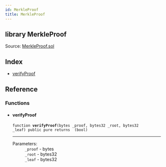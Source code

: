 ```yaml
---
id: MerkleProof
title: MerkleProof
---
```


<div class="contract-doc"><div class="contract"><h2 class="contract-header"><span class="contract-kind">library</span> MerkleProof</h2><div class="source">Source: <a href="https://github.com/OpenZeppelin/zeppelin-solidity/blob/v1.6.0/contracts/MerkleProof.sol" target="_blank">MerkleProof.sol</a></div></div><div class="index"><h2>Index</h2><ul><li><a href="MerkleProof.html#verifyProof">verifyProof</a></li></ul></div><div class="reference"><h2>Reference</h2><div class="functions"><h3>Functions</h3><ul><li><div class="item function"><span id="verifyProof" class="anchor-marker"></span><h4 class="name">verifyProof</h4><div class="body"><code class="signature">function <strong>verifyProof</strong><span>(bytes _proof, bytes32 _root, bytes32 _leaf) </span><span>public </span><span>pure </span><span>returns  (bool) </span></code><hr/><dl><dt><span class="label-parameters">Parameters:</span></dt><dd><div><code>_proof</code> - bytes</div><div><code>_root</code> - bytes32</div><div><code>_leaf</code> - bytes32</div></dd></dl></div></div></li></ul></div></div></div>
